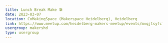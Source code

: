 ```yaml
---
title: Lunch Break Make 🛠️
date: 2023-03-07
location: CoMakingSpace (Makerspace Heidelberg), Heidelberg
link: https://www.meetup.com/heidelberg-makers-meetup/events/mvqjtsyfcfbkb/
usergroup: makershd
type: usergroup
---
```

